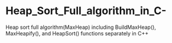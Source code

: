 # Heap_Sort_Full_algorithm_in_C-
Heap sort full algorithm(MaxHeap) including BuildMaxHeap(), MaxHeapify(), and HeapSort() functions separately in C++
